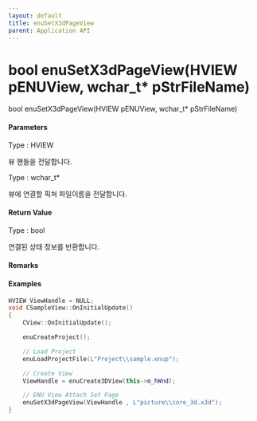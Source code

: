 ```yaml
---
layout: default
title: enuSetX3dPageView
parent: Application API
---
```

# bool enuSetX3dPageView\(HVIEW pENUView, wchar\_t\* pStrFileName\)

bool enuSetX3dPageView\(HVIEW pENUView, wchar\_t\* pStrFileName\)

#### Parameters

Type : HVIEW

뷰 핸들을 전달합니다.

Type : wchar\_t\*

뷰에 연결할 픽쳐 파일이름을 전달합니다.

#### Return Value

Type : bool

연결된 상태 정보를 반환합니다.

#### Remarks

#### Examples

```cpp
HVIEW ViewHandle = NULL; 
void CSampleView::OnInitialUpdate() 
{ 
    CView::OnInitialUpdate(); 

    enuCreateProject(); 

    // Load Project
    enuLoadProjectFile(L"Project\\sample.enup"); 

    // Create View
    ViewHandle = enuCreate3DView(this->m_hWnd);

    // ENU View Attach Set Page
    enuSetX3dPageView(ViewHandle , L"picture\\core_3d.x3d");
}
```



